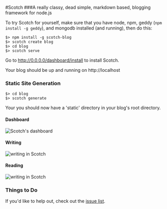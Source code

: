 #Scotch
###A really classy, dead simple, markdown based, blogging framework for node.js

To try Scotch for yourself, make sure that you have node, npm, geddy (`npm install -g geddy`), and mongodb installed (and running), then do this:

    $> npm install -g scotch-blog
    $> scotch create blog
    $> cd blog
    $> scotch serve

Go to http://0.0.0.0/dashboard/install to install Scotch.

Your blog should be up and running on http://localhost

### Static Site Generation

    $> cd blog
    $> scotch generate
    
Your you should now have a 'static' directory in your blog's root directory.

#### Dashboard

![Scotch's dashboard](https://dl.dropbox.com/u/7982297/scotch_screens/newdash.png)


#### Writing

![writing in Scotch](https://dl.dropbox.com/u/7982297/scotch_screens/newwrite.png)


#### Reading

![writing in Scotch](https://dl.dropbox.com/u/7982297/scotch_screens/newread.png)


### Things to Do

If you'd like to help out, check out the [issue list](https://github.com/Techwraith/scotch/issues?state=open).
